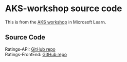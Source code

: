 # AKS-workshop source code
This is from the [AKS workshop](https://docs.microsoft.com/en-us/learn/modules/aks-workshop/) in Microsoft Learn.

## Source Code
Ratings-API: [GitHub repo](https://github.com/MicrosoftDocs/mslearn-aks-workshop-ratings-api)  
Ratings-FrontEnd: [GitHub repo](https://github.com/MicrosoftDocs/mslearn-aks-workshop-ratings-web)
